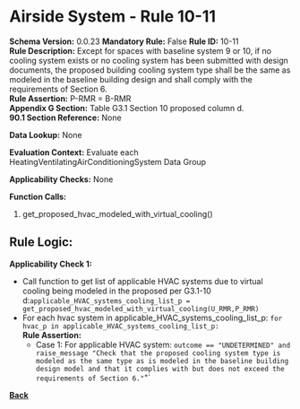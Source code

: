 # Airside System - Rule 10-11  
**Schema Version:** 0.0.23
**Mandatory Rule:** False 
**Rule ID:** 10-11  
**Rule Description:** Except for spaces with baseline system 9 or 10, if no cooling system exists or no cooling system has been submitted with design documents, the proposed building cooling system type shall be the same as modeled in the baseline building design and shall comply with the requirements of Section 6.  
**Rule Assertion:** P-RMR = B-RMR   
**Appendix G Section:** Table G3.1 Section 10 proposed column d.   
**90.1 Section Reference:** None  

**Data Lookup:** None  

**Evaluation Context:** Evaluate each HeatingVentilatingAirConditioningSystem Data Group

**Applicability Checks:** None

**Function Calls:**  
1. get_proposed_hvac_modeled_with_virtual_cooling()

## Rule Logic:  
**Applicability Check 1:**  
- Call function to get list of applicable HVAC systems due to virtual cooling being modeled in the proposed per G3.1-10 d:`applicable_HVAC_systems_cooling_list_p = get_proposed_hvac_modeled_with_virtual_cooling(U_RMR,P_RMR)`
- For each hvac system in applicable_HVAC_systems_cooling_list_p: `for hvac_p in applicable_HVAC_systems_cooling_list_p:`    
    **Rule Assertion:**
    - Case 1: For applicable HVAC system: `outcome == "UNDETERMINED" and raise_message "Check that the proposed cooling system type is modeled as the same type as is modeled in the baseline building design model and that it complies with but does not exceed the requirements of Section 6."`"`  

**[Back](_toc.md)**
